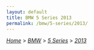 ```yaml
---
layout: default
title: BMW 5 Series 2013
permalink: /bmw/5-series/2013/
---
```

[*Home*](/) > [*BMW*](/bmw/) > [*5 Series*](/bmw/5-series/) > [*2013*](/bmw/5-series/2013/)
